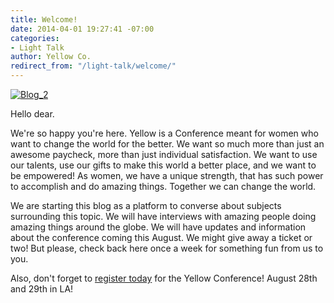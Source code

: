 ```yaml
---
title: Welcome!
date: 2014-04-01 19:27:41 -07:00
categories:
- Light Talk
author: Yellow Co.
redirect_from: "/light-talk/welcome/"
---
```


[![Blog_2](https://yellow-blog-images.imgix.net/2014/04/Blog_21.jpg)](https://yellow-blog-images.imgix.net/2014/04/Blog_21.jpg)

Hello dear.

We're so happy you're here. Yellow is a Conference meant for women who want to
change the world for the better. We want so much more than just an awesome
paycheck, more than just individual satisfaction. We want to use our talents,
use our gifts to make this world a better place, and we want to be empowered! As
women, we have a unique strength, that has such power to accomplish and do
amazing things. Together we can change the world.

We are starting this blog as a platform to converse about subjects surrounding
this topic. We will have interviews with amazing people doing amazing things
around the globe. We will have updates and information about the conference
coming this August. We might give away a ticket or two! But please, check back
here once a week for something fun from us to you.

Also, don't forget to [register today](#want-to-join-us) for the Yellow
Conference! August 28th and 29th in LA!
